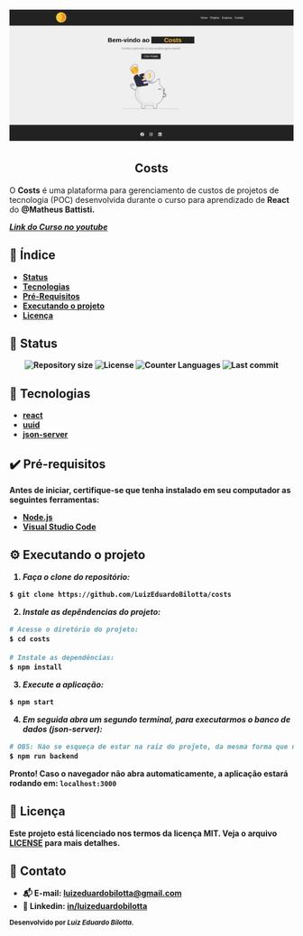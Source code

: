 <h1 align="center">
    <img src="./assets/screen_shoot_home.png" alt="Home page Costs"/>
</h1>

<h2 align="center">Costs</h2>
<p> 
  O <strong>Costs</strong> é uma plataforma para gerenciamento de custos de projetos de tecnologia (POC) desenvolvida durante o curso para aprendizado de <strong>React</strong> do <strong>@Matheus Battisti<strong>.
</p>

[_Link do Curso no youtube_](https://www.youtube.com/watch?v=FXqX7oof0I4&list=PLnDvRpP8BneyVA0SZ2okm-QBojomniQVO)

## :dart: Índice

- [Status](##status)
- [Tecnologias](#tecnologias)
- [Pré-Requisitos](#pre-requisitos)
- [Executando o projeto](#executando-o-projeto)
- [Licença](#licença)

## :game_die: Status

<p align="center">
  <img src="https://img.shields.io/github/repo-size/LuizEduardoBilotta/costs?style=for-the-badge" alt="Repository size">
  <img src="https://img.shields.io/github/license/LuizEduardoBilotta/costs?style=for-the-badge" alt="License">
  <img src="https://img.shields.io/github/languages/count/LuizEduardoBilotta/costs?style=for-the-badge&color=eb152a" alt="Counter Languages">
  <img src="https://img.shields.io/github/last-commit/LuizEduardoBilotta/costs?style=for-the-badge&color=f50cbb" alt="Last commit">
</p>

## :toolbox: Tecnologias

- [react](https://reactjs.org/)
- [uuid](https://www.npmjs.com/package/uuid)
- [json-server](https://www.npmjs.com/package/json-server)

## :heavy_check_mark: Pré-requisitos

Antes de iniciar, certifique-se que tenha instalado em seu computador as seguintes ferramentas:

- [Node.js](https://nodejs.org/)
- [Visual Studio Code](https://visualstudio.microsoft.com/pt-br/)

## :gear: Executando o projeto

1. _Faça o clone do repositório:_

```sh
$ git clone https://github.com/LuizEduardoBilotta/costs
```

2. _Instale as depêndencias do projeto:_

```sh
# Acesse o diretório do projeto:
$ cd costs

# Instale as dependências:
$ npm install
```

3. _Execute a aplicação:_

```sh
$ npm start
```

4. _Em seguida abra um segundo terminal, para executarmos o banco de dados (json-server):_

```sh
# OBS: Não se esqueça de estar na raiz do projeto, da mesma forma que no primeiro terminal.
$ npm run backend
```

Pronto! Caso o navegador não abra automaticamente, a aplicação estará rodando em: `localhost:3000`

## :bookmark_tabs: Licença

Este projeto está licenciado nos termos da licença MIT. Veja o arquivo [LICENSE](./LICENSE) para mais detalhes.

## :jigsaw: Contato

- :mailbox_with_mail: E-mail: <a href="mailto:luizeduardobilotta@gmail.com">luizeduardobilotta@gmail.com</a>
- :pushpin: Linkedin: [in/luizeduardobilotta](https://www.linkedin.com/in/luizeduardobilotta)

<sup>Desenvolvido por <i><strong>Luiz Eduardo Bilotta.</i></strong></sup>
